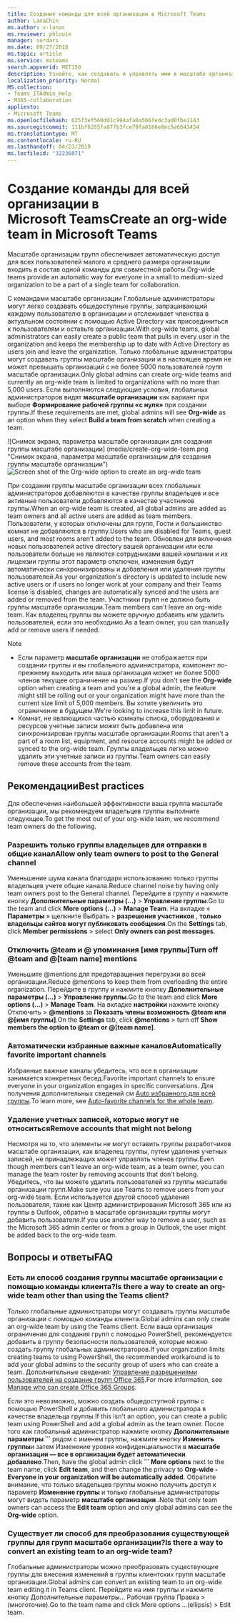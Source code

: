 ```yaml
---
title: Создание команды для всей организации в Microsoft Teams
author: LanaChin
ms.author: v-lanac
ms.reviewer: phlouie
manager: serdars
ms.date: 09/27/2018
ms.topic: article
ms.service: msteams
search.appverid: MET150
description: Узнайте, как создавать и управлять ими в масштабе организации группы в группах.
localization_priority: Normal
MS.collection:
- Teams_ITAdmin_Help
- M365-collaboration
appliesto:
- Microsoft Teams
ms.openlocfilehash: 625f3ef560dd1c994afa0a566fedc3ad0fbe1143
ms.sourcegitcommit: 111bf6255fa877b3fce70fa8166e8ec5a6643434
ms.translationtype: MT
ms.contentlocale: ru-RU
ms.lasthandoff: 04/23/2019
ms.locfileid: "32236071"
---
```

# <a name="create-an-org-wide-team-in-microsoft-teams"></a><span data-ttu-id="ffb9f-103">Создание команды для всей организации в Microsoft Teams</span><span class="sxs-lookup"><span data-stu-id="ffb9f-103">Create an org-wide team in Microsoft Teams</span></span>

<span data-ttu-id="ffb9f-104">Масштабе организации групп обеспечивает автоматическую доступ для всех пользователей малого и среднего размера организации входить в состав одной команды для совместной работы.</span><span class="sxs-lookup"><span data-stu-id="ffb9f-104">Org-wide teams provide an automatic way for everyone in a small to medium-sized organization to be a part of a single team for collaboration.</span></span> 
 
<span data-ttu-id="ffb9f-105">С командами масштабе организации Глобальные администраторы могут легко создавать общедоступные группы, запрашивающий каждому пользователю в организации и отслеживает членства в актуальном состоянии с помощью Active Directory как присоединиться к пользователям и оставьте организации.</span><span class="sxs-lookup"><span data-stu-id="ffb9f-105">With org-wide teams, global administrators can easily create a public team that pulls in every user in the organization and keeps the membership up to date with Active Directory as users join and leave the organization.</span></span> <span data-ttu-id="ffb9f-106">Только глобальные администраторы могут создавать группы масштабе организации и в настоящее время не может превышать организаций с не более 5000 пользователей групп масштабе организации.</span><span class="sxs-lookup"><span data-stu-id="ffb9f-106">Only global admins can create org-wide teams and currently an org-wide team is limited to organizations with no more than 5,000 users.</span></span> <span data-ttu-id="ffb9f-107">Если выполняются следующие условия, глобальных администраторов видят **масштабе организации** как вариант при выборе **Формирование рабочей группы «с нуля»** при создании группы.</span><span class="sxs-lookup"><span data-stu-id="ffb9f-107">If these requirements are met, global admins will see **Org-wide** as an option when they select **Build a team from scratch** when creating a team.</span></span> 

<span data-ttu-id="ffb9f-108">![Снимок экрана, параметра масштабе организации для создания группы масштабе организации] (media/create-org-wide-team.png "Снимок экрана, параметра масштабе организации для создания группы масштабе организации")</span><span class="sxs-lookup"><span data-stu-id="ffb9f-108">![Screen shot of the Org-wide option to create an org-wide team](media/create-org-wide-team.png "Screen shot of the Org-wide option to create an org-wide team")</span></span>

<span data-ttu-id="ffb9f-109">При создании группы масштабе организации всех глобальных администраторов добавляются в качестве группы владельцев и все активные пользователи добавляются в качестве участников группы.</span><span class="sxs-lookup"><span data-stu-id="ffb9f-109">When an org-wide team is created, all global admins are added as team owners and all active users are added as team members.</span></span> <span data-ttu-id="ffb9f-110">Пользователи, у которых отключены для групп, Гости и большинство комнат не добавляются в группу.</span><span class="sxs-lookup"><span data-stu-id="ffb9f-110">Users who are disabled for Teams, guest users, and most rooms aren't added to the team.</span></span> <span data-ttu-id="ffb9f-111">Обновлен для включения новых пользователей active directory вашей организации или если пользователи больше не являются сотрудниками вашей компании и их лицензии группы этот параметр отключен, изменения будут автоматически синхронизированы и добавления или удаления группы пользователей.</span><span class="sxs-lookup"><span data-stu-id="ffb9f-111">As your organization's directory is updated to include new active users or if users no longer work at your company and their Teams license is disabled, changes are automatically synced and the users are added or removed from the team.</span></span> <span data-ttu-id="ffb9f-112">Участники групп не должно быть группы масштабе организации.</span><span class="sxs-lookup"><span data-stu-id="ffb9f-112">Team members can't leave an org-wide team.</span></span> <span data-ttu-id="ffb9f-113">Как владелец группы вы можете вручную добавить или удалить пользователей, если это необходимо.</span><span class="sxs-lookup"><span data-stu-id="ffb9f-113">As a team owner, you can manually add or remove users if needed.</span></span>

> [!NOTE]
> - <span data-ttu-id="ffb9f-114">Если параметр **масштабе организации** не отображается при создании группы и вы глобального администратора, компонент по-прежнему выходить или ваша организация может не более 5000 членов текущее ограничение на размер.</span><span class="sxs-lookup"><span data-stu-id="ffb9f-114">If you don't see the **Org-wide** option when creating a team and you're a global admin, the feature might still be rolling out or your organization might have more than the current size limit of 5,000 members.</span></span> <span data-ttu-id="ffb9f-115">Вы хотите увеличить это ограничение в будущем.</span><span class="sxs-lookup"><span data-stu-id="ffb9f-115">We're looking to increase this limit in future.</span></span>
> - <span data-ttu-id="ffb9f-116">Комнат, не являющихся частью комнаты списка, оборудования и ресурсов учетные записи может быть добавлена или синхронизирован группы масштабе организации.</span><span class="sxs-lookup"><span data-stu-id="ffb9f-116">Rooms that aren't a part of a room list, equipment, and resource accounts might be added or synced to the org-wide team.</span></span> <span data-ttu-id="ffb9f-117">Группы владельцев легко можно удалить эти учетные записи из группы.</span><span class="sxs-lookup"><span data-stu-id="ffb9f-117">Team owners can easily remove these accounts from the team.</span></span>

## <a name="best-practices"></a><span data-ttu-id="ffb9f-118">Рекомендации</span><span class="sxs-lookup"><span data-stu-id="ffb9f-118">Best practices</span></span>
<span data-ttu-id="ffb9f-119">Для обеспечения наибольшей эффективности ваша группа масштабе организации, мы рекомендуем владельцев группы выполните следующее.</span><span class="sxs-lookup"><span data-stu-id="ffb9f-119">To get the most out of your org-wide team, we recommend team owners do the following.</span></span>

### <a name="allow-only-team-owners-to-post-to-the-general-channel"></a><span data-ttu-id="ffb9f-120">Разрешить только группы владельцев для отправки в общие канал</span><span class="sxs-lookup"><span data-stu-id="ffb9f-120">Allow only team owners to post to the General channel</span></span>
<span data-ttu-id="ffb9f-121">Уменьшение шума канала благодаря использованию только группы владельцев учете общие канала.</span><span class="sxs-lookup"><span data-stu-id="ffb9f-121">Reduce channel noise by having only team owners post to the General channel.</span></span> <span data-ttu-id="ffb9f-122">Перейдите в группу и нажмите кнопку **Дополнительные параметры (...)**  >  **Управление группы**.</span><span class="sxs-lookup"><span data-stu-id="ffb9f-122">Go to the team and click **More options (…)** > **Manage Team**.</span></span> <span data-ttu-id="ffb9f-123">На вкладке « **Параметры** » щелкните Выбрать > **разрешения участников** , **только владельцы сайтов могут публиковать сообщения**.</span><span class="sxs-lookup"><span data-stu-id="ffb9f-123">On the **Settings** tab, click **Member permissions** > select **Only owners can post messages**.</span></span>
### <a name="turn-off-team-and-team-name-mentions"></a><span data-ttu-id="ffb9f-124">Отключить @team и @ упоминания [имя группы]</span><span class="sxs-lookup"><span data-stu-id="ffb9f-124">Turn off @team and @[team name] mentions</span></span>
 <span data-ttu-id="ffb9f-125">Уменьшите @mentions для предотвращения перегрузки во всей организации.</span><span class="sxs-lookup"><span data-stu-id="ffb9f-125">Reduce @mentions to keep them from overloading the entire organization.</span></span> <span data-ttu-id="ffb9f-126">Перейдите в группу и нажмите кнопку **Дополнительные параметры (...)**  >  **Управление группы**.</span><span class="sxs-lookup"><span data-stu-id="ffb9f-126">Go to the team and click **More options (…)** > **Manage Team**.</span></span> <span data-ttu-id="ffb9f-127">На вкладке **настройки** нажмите кнопку Отключить > **@mentions** за **Показать члены возможность @team или @[имя группы]**.</span><span class="sxs-lookup"><span data-stu-id="ffb9f-127">On the **Settings** tab, click **@mentions** > turn off **Show members the option to @team or @[team name]**.</span></span> 
### <a name="automatically-favorite-important-channels"></a><span data-ttu-id="ffb9f-128">Автоматически избранные важные каналов</span><span class="sxs-lookup"><span data-stu-id="ffb9f-128">Automatically favorite important channels</span></span>
 <span data-ttu-id="ffb9f-129">Избранные важные каналы убедитесь, что все в организации занимается конкретных бесед.</span><span class="sxs-lookup"><span data-stu-id="ffb9f-129">Favorite important channels to ensure everyone in your organization engages in specific conversations.</span></span> <span data-ttu-id="ffb9f-130">Для получения дополнительных сведений см [Auto избранного для всей группы](https://support.office.com/article/auto-favorite-channels-for-the-whole-team-a948272c-5aa5-429c-863c-4e1e1cd6b0f6).</span><span class="sxs-lookup"><span data-stu-id="ffb9f-130">To learn more, see [Auto-favorite channels for the whole team](https://support.office.com/article/auto-favorite-channels-for-the-whole-team-a948272c-5aa5-429c-863c-4e1e1cd6b0f6).</span></span>

### <a name="remove-accounts-that-might-not-belong"></a><span data-ttu-id="ffb9f-131">Удаление учетных записей, которые могут не относиться</span><span class="sxs-lookup"><span data-stu-id="ffb9f-131">Remove accounts that might not belong</span></span>
<span data-ttu-id="ffb9f-132">Несмотря на то, что элементы не могут оставить группы разработчиков масштабе организации, как владелец группы, путем удаления учетных записей, не принадлежащих может управлять членов группы.</span><span class="sxs-lookup"><span data-stu-id="ffb9f-132">Even though members can’t leave an org-wide team, as a team owner, you can manage the team roster by removing accounts that don’t belong.</span></span> <span data-ttu-id="ffb9f-133">Убедитесь, что вы можете удалить пользователей из группы масштабе организации групп.</span><span class="sxs-lookup"><span data-stu-id="ffb9f-133">Make sure you use Teams to remove users from your org-wide team.</span></span>  <span data-ttu-id="ffb9f-134">Если используется другой способ удаления пользователя, такие как Центр администрирования Microsoft 365 или из группы в Outlook, обратно в масштабе организации группы могут добавить пользователя.</span><span class="sxs-lookup"><span data-stu-id="ffb9f-134">If you use another way to remove a user, such as the Microsoft 365 admin center or from a group in Outlook, the user might be added back to the org-wide team.</span></span> 

## <a name="faq"></a><span data-ttu-id="ffb9f-135">Вопросы и ответы</span><span class="sxs-lookup"><span data-stu-id="ffb9f-135">FAQ</span></span>

### <a name="is-there-a-way-to-create-an-org-wide-team-other-than-using-the-teams-client"></a><span data-ttu-id="ffb9f-136">Есть ли способ создания группы масштабе организации с помощью команды клиента?</span><span class="sxs-lookup"><span data-stu-id="ffb9f-136">Is there a way to create an org-wide team other than using the Teams client?</span></span> 

<span data-ttu-id="ffb9f-137">Только глобальные администраторы могут создавать группы масштабе организации с помощью команды клиента.</span><span class="sxs-lookup"><span data-stu-id="ffb9f-137">Global admins can only create an org-wide team by using the Teams client.</span></span> <span data-ttu-id="ffb9f-138">Если ваша организация ограничения для создания групп с помощью PowerShell, рекомендуется добавить в группу безопасности пользователей, которые можно создать группу глобальных администраторов.</span><span class="sxs-lookup"><span data-stu-id="ffb9f-138">If your organization limits creating teams to using PowerShell, the recommended workaround is to add your global admins to the security group of users who can create a team.</span></span> <span data-ttu-id="ffb9f-139">Дополнительные сведения: [Управление разрешениями пользователей на создание групп Office 365](https://docs.microsoft.com/office365/admin/create-groups/manage-creation-of-groups).</span><span class="sxs-lookup"><span data-stu-id="ffb9f-139">For more information, see [Manage who can create Office 365 Groups](https://docs.microsoft.com/office365/admin/create-groups/manage-creation-of-groups).</span></span> 

<span data-ttu-id="ffb9f-140">Если это невозможно, можно создать общедоступной группы с помощью PowerShell и добавить глобального администратора в качестве владельца группы.</span><span class="sxs-lookup"><span data-stu-id="ffb9f-140">If this isn't an option, you can create a public team using PowerShell and add a global admin as the team owner.</span></span> <span data-ttu-id="ffb9f-141">После того как глобальный администратор нажмите кнопку **Дополнительные параметры ˙˙˙** рядом с именем группы, нажмите кнопку **Изменить группы**и затем Изменение уровня конфиденциальности в **масштабе организации — все в организации будет автоматически добавлено**.</span><span class="sxs-lookup"><span data-stu-id="ffb9f-141">Then, have the global admin click **˙˙˙ More options** next to the team name, click **Edit team**, and then change the privacy to **Org-wide - Everyone in your organization will be automatically added**.</span></span> <span data-ttu-id="ffb9f-142">Обратите внимание, что только владельцев группы можно получить доступ к параметр **Изменение группы** и только глобальные администраторы могут видеть параметр **масштабе организации** .</span><span class="sxs-lookup"><span data-stu-id="ffb9f-142">Note that only team owners can access the **Edit team** option and only global admins can see the **Org-wide** option.</span></span>

### <a name="is-there-a-way-to-convert-an-existing-team-to-an-org-wide-team"></a><span data-ttu-id="ffb9f-143">Существует ли способ для преобразования существующей группы для групп масштабе организации?</span><span class="sxs-lookup"><span data-stu-id="ffb9f-143">Is there a way to convert an existing team to an org-wide team?</span></span>

<span data-ttu-id="ffb9f-144">Глобальные администраторы можно преобразовать существующие группы для внесения изменений в группы клиентских групп масштабе организации.</span><span class="sxs-lookup"><span data-stu-id="ffb9f-144">Global admins can convert an existing team to an org-wide team editing it in Teams client.</span></span>
<span data-ttu-id="ffb9f-145">Перейдите на имя группы и нажмите кнопку Дополнительные параметры... Рабочая группа Правка > (многоточие).</span><span class="sxs-lookup"><span data-stu-id="ffb9f-145">Go to the team name and click More options ...(ellipsis) > Edit team.</span></span>
